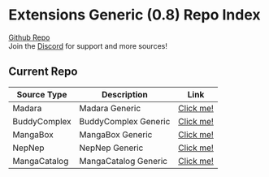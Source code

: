 # Extensions Generic (0.8) Repo Index

[Github Repo](https://github.com/TheNetsky/extensions-generic-0.8)
<br>
Join the [Discord](https://discord.gg/rmf6jQpMU9) for support and more sources!

## Current Repo

| Source Type | Description |          Link |
| ---        |    ----   |         --- |
| Madara      | Madara Generic      | [Click me!](https://thenetsky.github.io/extensions-generic-0.8/madara/)    |
| BuddyComplex      | BuddyComplex Generic      | [Click me!](https://thenetsky.github.io/extensions-generic-0.8/buddycomplex/)    |
| MangaBox      | MangaBox Generic      | [Click me!](https://thenetsky.github.io/extensions-generic-0.8/mangabox/)    |
| NepNep      | NepNep Generic      | [Click me!](https://thenetsky.github.io/extensions-generic-0.8/nepnep/)    |
| MangaCatalog      | MangaCatalog Generic      | [Click me!](https://thenetsky.github.io/extensions-generic-0.8/mangacatalog/)    |

